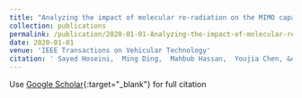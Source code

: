 ```yaml
---
title: "Analyzing the impact of molecular re-radiation on the MIMO capacity in high-frequency bands"
collection: publications
permalink: /publication/2020-01-01-Analyzing-the-impact-of-molecular-re-radiation-on-the-MIMO-capacity-in-high-frequency-bands
date: 2020-01-01
venue: 'IEEE Transactions on Vehicular Technology'
citation: ' Sayed Hoseini,  Ming Ding,  Mahbub Hassan,  Youjia Chen, &quot;Analyzing the impact of molecular re-radiation on the MIMO capacity in high-frequency bands.&quot; IEEE Transactions on Vehicular Technology, 2020.'
---
```

Use [Google Scholar](https://scholar.google.com/scholar?q=Analyzing+the+impact+of+molecular+re+radiation+on+the+MIMO+capacity+in+high+frequency+bands){:target="_blank"} for full citation